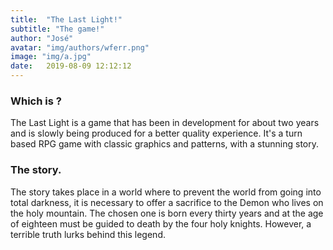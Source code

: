 ```yaml
---
title:  "The Last Light!"
subtitle: "The game!"
author: "José"
avatar: "img/authors/wferr.png"
image: "img/a.jpg"
date:   2019-08-09 12:12:12
---
```


### Which is ?
  
  The Last Light is a game that has been in development for about two years and is slowly being produced for a better quality experience.
It's a turn based RPG game with classic graphics and patterns, with a stunning story.

### The story.

The story takes place in a world where to prevent the world from going into total darkness, it is necessary to offer a sacrifice to the Demon who lives on the holy mountain.
The chosen one is born every thirty years and at the age of eighteen must be guided to death by the four holy knights.
However, a terrible truth lurks behind this legend.
